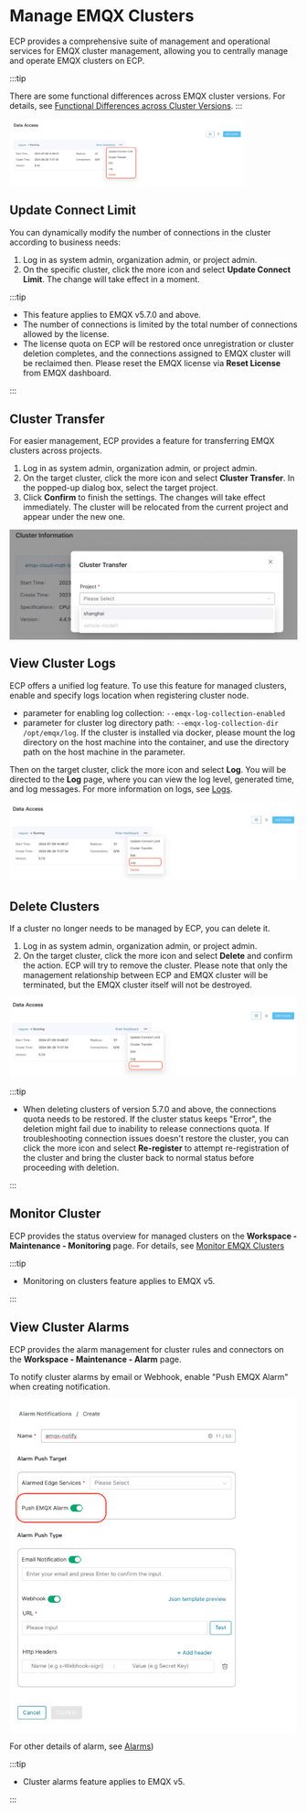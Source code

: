 # Manage EMQX Clusters

ECP provides a comprehensive suite of management and operational services for EMQX cluster management, allowing you to centrally manage and operate EMQX clusters on ECP.

:::tip

There are some functional differences across EMQX cluster versions. For details, see [Functional Differences across Cluster Versions](./introduction.md#functional-differences-across-cluster-versions).
:::

<img src="./_assets/cluster-ops.png" style="zoom:40%;" align="middle">


## Update Connect Limit

You can dynamically modify the number of connections in the cluster according to business needs:

1. Log in as system admin, organization admin, or project admin. 
2. On the specific cluster, click the more icon and select **Update Connect Limit**. The change will take effect in a moment. 

:::tip 

- This feature applies to EMQX v5.7.0 and above.
- The number of connections is limited by the total number of connections allowed by the license. 
- The license quota on ECP will be restored once unregistration or cluster deletion completes, and the connections assigned to EMQX cluster will be reclaimed then. Please reset the EMQX license via **Reset License** from EMQX dashboard.

:::


## Cluster Transfer

For easier management, ECP provides a feature for transferring EMQX clusters across projects.

1. Log in as system admin, organization admin, or project admin. 
2. On the target cluster, click the more icon and select **Cluster Transfer**. In the popped-up dialog box, select the target project. 
3. Click **Confirm** to finish the settings. The changes will take effect immediately. The cluster will be relocated from the current project and appear under the new one.

<img src="./_assets/cluster-transfer.png" style="zoom: 50%;" align="middle">

## View Cluster Logs

ECP offers a unified log feature. To use this feature for managed clusters, enable and specify logs location when registering cluster node.

- parameter for enabling log collection: `--emqx-log-collection-enabled`
- parameter for cluster log directory path: `--emqx-log-collection-dir /opt/emqx/log`. If the cluster is installed via docker, please mount the log directory on the host machine into the container, and use the directory path on the host machine in the parameter.

Then on the target cluster, click the more icon and select **Log**. You will be directed to the **Log** page, where you can view the log level, generated time, and log messages. For more information on logs, see [Logs](../log/introduction.md).

<img src="./_assets/cluster-log.png" alt="log" style="zoom:50%;" />

## Delete Clusters

If a cluster no longer needs to be managed by ECP, you can delete it.

1. Log in as system admin, organization admin, or project admin. 
2. On the target cluster, click the more icon and select **Delete** and confirm the action. ECP will try to remove the cluster. Please note that only the management relationship between ECP and EMQX cluster will be terminated, but the EMQX cluster itself will not be destroyed.

<img src="./_assets/cluster-delete.png" alt="drop" style="zoom:50%;" />

:::tip 

- When deleting clusters of version 5.7.0 and above, the connections quota needs to be restored. If the cluster status keeps "Error", the deletion might fail due to inability to release connections quota. If troubleshooting connection issues doesn't restore the cluster, you can click the more icon and select **Re-register** to attempt re-registration of the cluster and bring the cluster back to normal status before proceeding with deletion.

:::

## Monitor Cluster

ECP provides the status overview for managed clusters on the **Workspace - Maintenance - Monitoring** page. For details, see [Monitor EMQX Clusters](../monitor/monitor_cluster.md)

:::tip 

- Monitoring on clusters feature applies to EMQX v5.

:::

## View Cluster Alarms

ECP provides the alarm management for cluster rules and connectors on the **Workspace - Maintenance - Alarm** page. 

To notify cluster alarms by email or Webhook, enable "Push EMQX Alarm" when creating notification.

<img src="_assets/cluster-alarm-notification.png" align="middle">

For other details of alarm, see [Alarms](../monitor/alarm_rules.md))



:::tip 

- Cluster alarms feature applies to EMQX v5.

:::